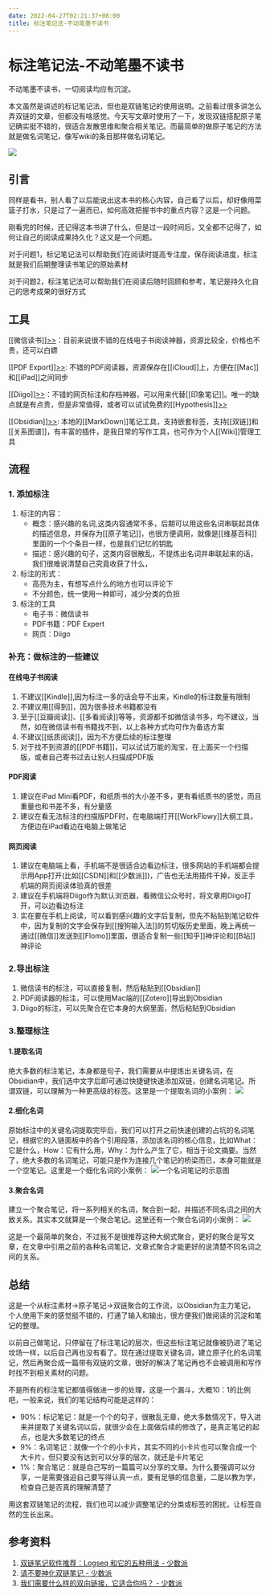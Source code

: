 ```yaml
---
date: 2022-04-27T02:21:37+08:00
title: 标注笔记法-不动笔墨不读书
---
```


# 标注笔记法-不动笔墨不读书

不动笔墨不读书，一切阅读均应有沉淀。

本文虽然是讲述的标记笔记法，但也是双链笔记的使用说明。之前看过很多讲怎么弄双链的文章，但都没有啥感觉。今天写文章时使用了一下，发现双链搭配原子笔记确实挺不错的，很适合发散思维和聚合相关笔记。而最简单的做原子笔记的方法就是做名词笔记，像写wiki的条目那样做名词笔记。

![](https://yupic.oss-cn-shanghai.aliyuncs.com/202111110628452.png)


## 引言

同样是看书，别人看了以后能说出这本书的核心内容，自己看了以后，却好像用菜篮子打水，只是过了一遍而已，如何高效把握书中的重点内容？这是一个问题。

刚看完的时候，还记得这本书讲了什么，但是过一段时间后，又全都不记得了，如何让自己的阅读成果持久化？这又是一个问题。

对于问题1，标记笔记法可以帮助我们在阅读时提高专注度，保存阅读进度，标注就是我们后期整理读书笔记的原始素材

对于问题2，标注笔记法可以帮助我们在阅读后随时回顾和参考，笔记是持久化自己的思考成果的很好方式

## 工具

[[微信读书]][>>](https://weread.qq.com/)：目前来说很不错的在线电子书阅读神器，资源比较全，价格也不贵，还可以白嫖

[[PDF Export]][>>](https://apps.apple.com/cn/app/pdf-export-pro-documents-to/id623856305): 不错的PDF阅读器，资源保存在[[iCloud]]上，方便在[[Mac]]和[[iPad]]之间同步

[[Diigo]][>>](https://www.diigo.com/index)：不错的网页标注和存档神器，可以用来代替[[印象笔记]]。唯一的缺点就是有点贵，但是非常值得，或者可以试试免费的[[Hypothesis]][>>](https://hypothes.is/users/fishyer)

[[Obsidian]][>>](https://obsidian.md/): 本地的[[MarkDown]]笔记工具，支持嵌套标签，支持[[双链]]和[[关系图谱]]，有丰富的插件，是我日常的写作工具，也可作为个人[[Wiki]]管理工具

## 流程

### 1. 添加标注
1. 标注的内容：
	- 概念：感兴趣的名词,这类内容通常不多，后期可以用这些名词串联起具体的描述信息，并保存为[[原子笔记]]，也很方便调用，就像是[[维基百科]]里面的一个个条目一样，也是我们记忆的钥匙
	- 描述：感兴趣的句子，这类内容很散乱，不提炼出名词并串联起来的话，我们很难说清楚自己究竟收获了什么，
2. 标注的形式：
	- 高亮为主，有想写点什么的地方也可以评论下
	- 不分颜色，统一使用一种即可，减少分类的负担
3. 标注的工具
	- 电子书：微信读书
	- PDF书籍：PDF Expert
	- 网页：Diigo


### 补充：做标注的一些建议
#### 在线电子书阅读
1. 不建议[[Kindle]],因为标注一多的话会导不出来，Kindle的标注数量有限制
2. 不建议用[[得到]]，因为很多技术书籍都没有
3. 至于[[豆瓣阅读]]、[[多看阅读]]等等，资源都不如微信读书多，均不建议，当然，如在微信读书有书籍找不到，以上各种方式均可作为备选方案
4. 不建议[[纸质阅读]]，因为不方便后续的标注整理
5. 对于找不到资源的[[PDF书籍]]，可以试试万能的淘宝，在上面买一个扫描版，或者自己寄书过去让别人扫描成PDF版


#### PDF阅读
1. 建议在iPad Mini看PDF，和纸质书的大小差不多，更有看纸质书的感觉，而且重量也和书差不多，有分量感
2. 建议在看无法标注的扫描版PDF时，在电脑端打开[[WorkFlowy]]大纲工具，方便边在iPad看边在电脑上做笔记


#### 网页阅读
1. 建议在电脑端上看，手机端不是很适合边看边标注，很多网站的手机端都会提示用App打开(比如[[CSDN]]和[[少数派]])，广告也无法用插件干掉，反正手机端的网页阅读体验真的很差
2. 建议在手机端将Diigo作为默认浏览器，看微信公众号时，将文章用Diigo打开，可以边看边标注
3. 实在要在手机上阅读，可以看到感兴趣的文字后复制，但先不粘贴到笔记软件中，因为复制的文字会保存到[[搜狗输入法]]的剪切版历史里面，晚上再统一通过[[微信]]发送到[[Flomo]]里面，很适合复制一些[[知乎]]神评论和[[B站]]神评论

### 2.导出标注
1. 微信读书的标注，可以直接复制，然后粘贴到[[Obsidian]]
2. PDF阅读器的标注，可以使用Mac端的[[Zotero]]导出到Obsidian
3. Diigo的标注，可以先聚合在它本身的大纲里面，然后粘贴到Obsidian

### 3.整理标注

#### 1.提取名词
绝大多数的标注笔记，本身都是句子，我们需要从中提炼出关键名词，在Obsidian中，我们选中文字后即可通过快捷键快速添加双链，创建名词笔记。所谓双链，可以理解为一种更高级的标签。这里是一个提取名词的小案例：
![](https://yupic.oss-cn-shanghai.aliyuncs.com/202111110609527.png)

#### 2.细化名词
原始标注中的关键名词提取完毕后，我们可以打开之前快速创建的占坑的名词笔记，根据它的入链面板中的各个引用段落，添加该名词的核心信息，比如What：它是什么，How：它有什么用，Why：为什么产生了它，相当于论文摘要。当然了，绝大多数的名词笔记，可能只是作为连接几个笔记的桥梁而已，本身可能就是一个空笔记。这里是一个细化名词的小案例：
![一个名词笔记的示意图](https://yupic.oss-cn-shanghai.aliyuncs.com/202111110614686.png)


#### 3.聚合名词
建立一个聚合笔记，将一系列相关的名词，聚合到一起，并描述不同名词之间的大致关系。其实本文就算是一个聚合笔记。这里还有一个聚合名词的小案例：
![](https://yupic.oss-cn-shanghai.aliyuncs.com/202111110613139.png)

这是一个最简单的聚合，不过我不是很推荐这种大纲式聚合，更好的聚合是写文章，在文章中引用之前的各种名词笔记，文章式聚合才能更好的说清楚不同名词之间的关系。

## 总结

这是一个从标注素材->原子笔记->双链聚合的工作流，以Obsidian为主力笔记，个人使用下来的感觉挺不错的，打通了输入和输出，很方便我们做阅读的沉淀和笔记的整理。

以前自己做笔记，只停留在了标注笔记的层次，但这些标注笔记就像被扔进了笔记坟场一样，以后自己再也没有看了。现在通过提取关键名词，建立原子化的名词笔记，然后再聚合成一篇带有双链的文章，很好的解决了笔记再也不会被调用和写作时找不到相关素材的问题。

不是所有的标注笔记都值得做进一步的处理，这是一个漏斗，大概10：1的比例吧，一般来说，我们的笔记结构可能是这样的：
- 90%：标记笔记：就是一个个的句子，很散乱无章，绝大多数情况下，导入进来并提取了关键名词以后，就很少会在上面做后续的修改了，是真正笔记的起点，也是大多数笔记的终点
- 9%：名词笔记：就像一个个的小卡片，其实不同的小卡片也可以聚合成一个大卡片，但只要没有达到可以分享的层次，就还是卡片笔记
- 1%：聚合笔记：就是自己写的一篇篇可以分享的文章。为什么要强调可以分享，一是需要强迫自己要写得认真一点，要有足够的信息量，二是以教为学，检查自己是否真的理解清楚了

用这套双链笔记的流程，我们也可以减少调整笔记的分类或标签的困扰，让标签自然的生长出来。

## 参考资料

1. [双链笔记软件推荐：Logseq 和它的五种用法 - 少数派](https://sspai.com/post/69503) 
2. [请不要神化双链笔记 - 少数派](https://sspai.com/post/65273)
3. [我们需要什么样的双向链接，它适合你吗？ - 少数派](https://sspai.com/post/67996)